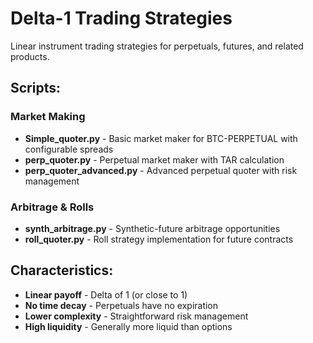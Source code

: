 # Delta-1 Trading Strategies

Linear instrument trading strategies for perpetuals, futures, and related products.

## Scripts:

### Market Making
- **Simple_quoter.py** - Basic market maker for BTC-PERPETUAL with configurable spreads
- **perp_quoter.py** - Perpetual market maker with TAR calculation
- **perp_quoter_advanced.py** - Advanced perpetual quoter with risk management

### Arbitrage & Rolls
- **synth_arbitrage.py** - Synthetic-future arbitrage opportunities
- **roll_quoter.py** - Roll strategy implementation for future contracts

## Characteristics:
- **Linear payoff** - Delta of 1 (or close to 1)
- **No time decay** - Perpetuals have no expiration
- **Lower complexity** - Straightforward risk management
- **High liquidity** - Generally more liquid than options